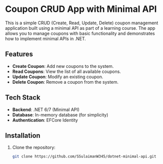 # Coupon CRUD App with Minimal API

This is a simple CRUD (Create, Read, Update, Delete) coupon management application built using a minimal API as part of a learning course. The app allows you to manage coupons with basic functionality and demonstrates how to implement minimal APIs in .NET.

## Features

- **Create Coupon**: Add new coupons to the system.
- **Read Coupons**: View the list of all available coupons.
- **Update Coupon**: Modify an existing coupon.
- **Delete Coupon**: Remove a coupon from the system.

## Tech Stack

- **Backend**: .NET 6/7 (Minimal API)
- **Database**: In-memory database (for simplicity)
- **Authentication**: EFCore Identity

## Installation

1. Clone the repository:

   ```bash
   git clone https://github.com/SSulaimanW345/dotnet-minimal-api.git
